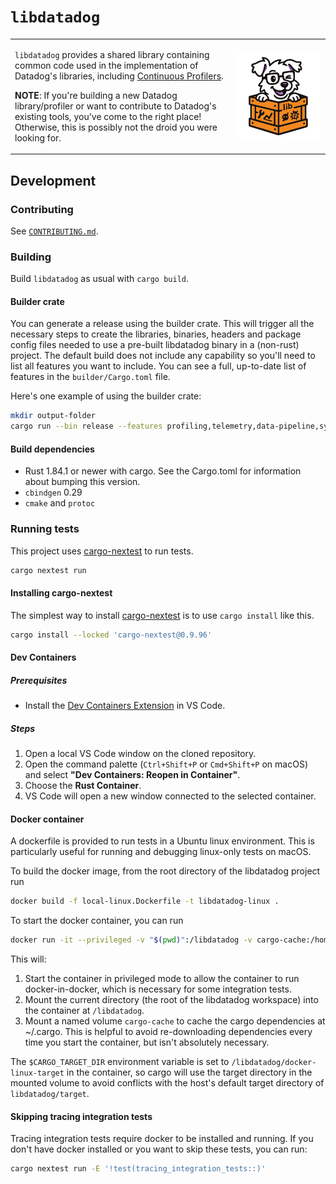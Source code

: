 # `libdatadog`

<table>
<tr>
<td width="70%">

`libdatadog` provides a shared library containing common code used in the implementation of Datadog's libraries,
including [Continuous Profilers](https://docs.datadoghq.com/tracing/profiler/).

**NOTE**: If you're building a new Datadog library/profiler or want to contribute to Datadog's existing tools, you've come to the
right place!
Otherwise, this is possibly not the droid you were looking for.

</td>
<td width="30%" align="center">
  <img src="docs/logo.png" alt="libdatadog logo" width="150"/>
</td>
</tr>
</table>

## Development

### Contributing

See [`CONTRIBUTING.md`](CONTRIBUTING.md).

### Building

Build `libdatadog` as usual with `cargo build`.

#### Builder crate

You can generate a release using the builder crate. This will trigger all the necessary steps to create the libraries, binaries, headers and package config files needed to use a pre-built libdatadog binary in a (non-rust) project.
The default build does not include any capability so you'll need to list all features you want to include. You can see a full, up-to-date list of features in the `builder/Cargo.toml` file.

Here's one example of using the builder crate:

```bash
mkdir output-folder
cargo run --bin release --features profiling,telemetry,data-pipeline,symbolizer,crashtracker,library-config,log,ddsketch -- --out output-folder
```

#### Build dependencies

- Rust 1.84.1 or newer with cargo. See the Cargo.toml for information about bumping this version.
- `cbindgen` 0.29
- `cmake` and `protoc`

### Running tests

This project uses [cargo-nextest][nt] to run tests.

```bash
cargo nextest run
```

#### Installing cargo-nextest

The simplest way to install [cargo-nextest][nt] is to use `cargo install` like this.

```bash
cargo install --locked 'cargo-nextest@0.9.96'
```

#### Dev Containers

##### Prerequisites

- Install the [Dev Containers Extension](https://marketplace.visualstudio.com/items?itemName=ms-vscode-remote.remote-containers) in VS Code.

##### Steps

1. Open a local VS Code window on the cloned repository.
2. Open the command palette (`Ctrl+Shift+P` or `Cmd+Shift+P` on macOS) and select **"Dev Containers: Reopen in Container"**.
3. Choose the **Rust Container**.
4. VS Code will open a new window connected to the selected container.

#### Docker container
A dockerfile is provided to run tests in a Ubuntu linux environment. This is particularly useful for running and debugging linux-only tests on macOS.

To build the docker image, from the root directory of the libdatadog project run
```bash
docker build -f local-linux.Dockerfile -t libdatadog-linux .
```

To start the docker container, you can run
```bash
docker run -it --privileged -v "$(pwd)":/libdatadog -v cargo-cache:/home/user/.cargo libdatadog-linux
```

This will:
1. Start the container in privileged mode to allow the container to run docker-in-docker, which is necessary for some integration tests.
1. Mount the current directory (the root of the libdatadog workspace) into the container at `/libdatadog`.
1. Mount a named volume `cargo-cache` to cache the cargo dependencies at ~/.cargo. This is helpful to avoid re-downloading dependencies every time you start the container, but isn't absolutely necessary.

The `$CARGO_TARGET_DIR` environment variable is set to `/libdatadog/docker-linux-target` in the container, so cargo will use the target directory in the mounted volume to avoid conflicts with the host's default target directory of `libdatadog/target`.

#### Skipping tracing integration tests

Tracing integration tests require docker to be installed and running. If you don't have docker installed or you want to skip these tests, you can run:

```bash
cargo nextest run -E '!test(tracing_integration_tests::)'
```

[nt]: https://nexte.st/
